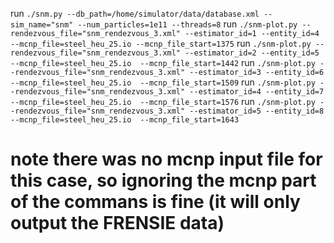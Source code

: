 run `./snm.py --db_path=/home/simulator/data/database.xml --sim_name="snm" --num_particles=1e11 --threads=8`
run `./snm-plot.py --rendezvous_file="snm_rendezvous_3.xml" --estimator_id=1 --entity_id=4 --mcnp_file=steel_heu_25.io --mcnp_file_start=1375`
run `./snm-plot.py --rendezvous_file="snm_rendezvous_3.xml" --estimator_id=2 --entity_id=5 --mcnp_file=steel_heu_25.io  --mcnp_file_start=1442`
run `./snm-plot.py --rendezvous_file="snm_rendezvous_3.xml" --estimator_id=3 --entity_id=6 --mcnp_file=steel_heu_25.io  --mcnp_file_start=1509`
run `./snm-plot.py --rendezvous_file="snm_rendezvous_3.xml" --estimator_id=4 --entity_id=7 --mcnp_file=steel_heu_25.io  --mcnp_file_start=1576`
run `./snm-plot.py --rendezvous_file="snm_rendezvous_3.xml" --estimator_id=5 --entity_id=8 --mcnp_file=steel_heu_25.io  --mcnp_file_start=1643`

# note there was no mcnp input file for this case, so ignoring the mcnp part of the commans is fine (it will only output the FRENSIE data)
